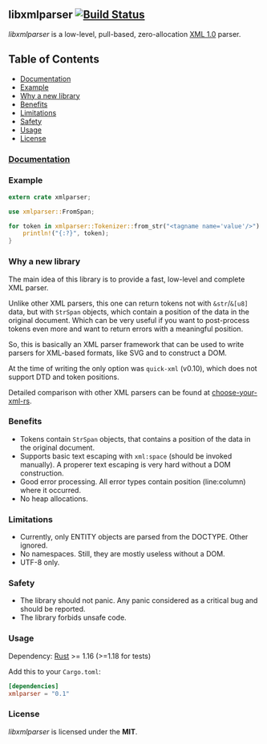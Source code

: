 ## libxmlparser [![Build Status]](https://travis-ci.org/RazrFalcon/libxmlparser)

[Build Status]: https://travis-ci.org/RazrFalcon/libxmlparser.svg?branch=master

*libxmlparser* is a low-level, pull-based, zero-allocation
[XML 1.0](https://www.w3.org/TR/xml/) parser.

## Table of Contents
- [Documentation](#documentation)
- [Example](#example)
- [Why a new library](#why-a-new-library)
- [Benefits](#benefits)
- [Limitations](#limitations)
- [Safety](#safety)
- [Usage](#usage)
- [License](#license)

### [Documentation](https://docs.rs/xmlparser/)

### Example

```rust
extern crate xmlparser;

use xmlparser::FromSpan;

for token in xmlparser::Tokenizer::from_str("<tagname name='value'/>") {
    println!("{:?}", token);
}
```

### Why a new library

The main idea of this library is to provide a fast, low-level and complete XML parser.

Unlike other XML parsers, this one can return tokens not with `&str`/`&[u8]` data, but
with `StrSpan` objects, which contain a position of the data in the original document.
Which can be very useful if you want to post-process tokens even more and want to return
errors with a meaningful position.

So, this is basically an XML parser framework that can be used to write parsers for XML-based formats,
like SVG and to construct a DOM.

At the time of writing the only option was `quick-xml` (v0.10), which does not support DTD and
token positions.

Detailed comparison with other XML parsers can be found at
[choose-your-xml-rs](https://github.com/RazrFalcon/choose-your-xml-rs).

### Benefits
 - Tokens contain `StrSpan` objects, that contains a position of the data in the original document.
 - Supports basic text escaping with `xml:space` (should be invoked manually).
   A properer text escaping is very hard without a DOM construction.
 - Good error processing. All error types contain position (line:column) where it occurred.
 - No heap allocations.

### Limitations
 - Currently, only ENTITY objects are parsed from the DOCTYPE. Other ignored.
 - No namespaces. Still, they are mostly useless without a DOM.
 - UTF-8 only.

### Safety

 - The library should not panic. Any panic considered as a critical bug
   and should be reported.
 - The library forbids unsafe code.

### Usage

Dependency: [Rust](https://www.rust-lang.org/) >= 1.16 (>=1.18 for tests)

Add this to your `Cargo.toml`:

```toml
[dependencies]
xmlparser = "0.1"
```

### License

*libxmlparser* is licensed under the **MIT**.
